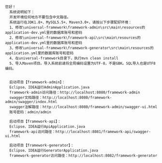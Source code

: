     您好！
      系统说明如下：
      开发环境任何地方不要包含中文路径。
      系统运行在JDK1.8+、MySQL5.5+、Maven3.0+，请按以下步骤配好环境：
      1、修改\universal-framework\framework-admin\src\main\resources的application-dev.yml里的数据库账号和密码
      2、修改\universal-framework\framework-api\src\main\resources的application-dev.yml里的数据库账号和密码
      3、修改\universal-framework\framework-generator\src\main\resources的application.yml里的数据库账号和密码
      4、在universal-framework目录下，执行mvn clean install
      5、导入Maven项目。导入系统前请将全局编码设置为UTF-8，不是GBK。SQL导入也是UTF8编码。


      启动项目【framework-admin】：
      Eclipse、IDEA运行AdminApplication.java
      framework-admin访问路径：http://localhost:8080/framework-admin
      swagger文档路径：http://localhost:8080/framework-admin/swagger/index.html
      swagger注解路径：http://localhost:8080/framework-admin/swagger-ui.html
      账号密码：admin/admin

      启动项目【framework-api】：
      Eclipse、IDEA运行ApiApplication.java
      framework-api访问路径：http://localhost:8081/framework-api/swagger-ui.html

      启动项目【framework-generator】：
      Eclipse、IDEA运行GeneratorApplication.java
      framework-generator访问路径：http://localhost:8082/framework-generator
 
